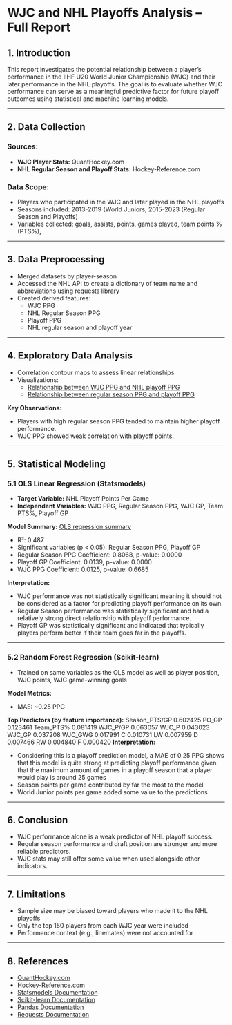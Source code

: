 # WJC and NHL Playoffs Analysis – Full Report

## 1. Introduction

This report investigates the potential relationship between a player’s performance in the IIHF U20 World Junior Championship (WJC) and their later performance in the NHL playoffs. The goal is to evaluate whether WJC performance can serve as a meaningful predictive factor for future playoff outcomes using statistical and machine learning models.

---

## 2. Data Collection

### Sources:
- **WJC Player Stats:** QuantHockey.com  
- **NHL Regular Season and Playoff Stats:** Hockey-Reference.com

### Data Scope:
- Players who participated in the WJC and later played in the NHL playoffs
- Seasons included: 2013-2019 (World Juniors, 2015-2023 (Regular Season and Playoffs)
- Variables collected: goals, assists, points, games played, team points % (PTS%), 

---

## 3. Data Preprocessing

- Merged datasets by player-season
- Accessed the NHL API to create a dictionary of team name and abbreviations using requests library
- Created derived features:
  - WJC PPG
  - NHL Regular Season PPG
  - Playoff PPG
  - NHL regular season and playoff year


---

## 4. Exploratory Data Analysis 

- Correlation contour maps to assess linear relationships
- Visualizations:
  - [Relationship between WJC PPG and NHL playoff PPG](https://github.com/rswitz0309/wjc-to-playoffs/blob/main/visuals%3A/wjc_po.png)
  - [Relationship between regular season PPG and playoff PPG](https://github.com/rswitz0309/wjc-to-playoffs/blob/main/visuals%3A/season_po.png)

**Key Observations:**
- Players with high regular season PPG tended to maintain higher playoff performance.
- WJC PPG showed weak correlation with playoff points.
  

---

## 5. Statistical Modeling

### 5.1 OLS Linear Regression (Statsmodels)

- **Target Variable:** NHL Playoff Points Per Game
- **Independent Variables:** WJC PPG, Regular Season PPG, WJC GP, Team PTS%, Playoff GP

**Model Summary:**
[OLS regression summary](https://github.com/rswitz0309/wjc-to-playoffs/blob/main/visuals%3A/ols_regression_summary.pdf)
- R²: 0.487
- Significant variables (p < 0.05): Regular Season PPG, Playoff GP
- Regular Season PPG Coefficient: 0.8068, p-value: 0.0000
- Playoff GP Coefficient: 0.0139, p-value: 0.0000
- WJC PPG Coefficient: 0.0125, p-value: 0.6685

**Interpretation:**
- WJC performance was not statistically significant meaning it should not be considered as a factor for predicting playoff performance on its own.
- Regular Season performance was statistically significant and had a relatively strong direct relationship with playoff performance.
- Playoff GP was statistically significant and indicated that typically players perform better if their team goes far in the playoffs.

---

### 5.2 Random Forest Regression (Scikit-learn)

- Trained on same variables as the OLS model as well as player position, WJC points, WJC game-winning goals

**Model Metrics:**
- MAE: ~0.25 PPG

**Top Predictors (by feature importance):**
Season_PTS/GP    0.602425
PO_GP            0.123461
Team_PTS%        0.081419
WJC_P/GP         0.063057
WJC_P            0.043023
WJC_GP           0.037208
WJC_GWG          0.017991
C                0.010731
LW               0.007959
D                0.007466
RW               0.004840
F                0.000420
**Interpretation:**
- Considering this is a playoff prediction model, a MAE of 0.25 PPG shows that this model is quite strong at predicting playoff performance given that the maximum amount of games in a playoff season that a player would play is around 25 games
- Season points per game contributed by far the most to the model
- World Junior points per game added some value to the predictions

---

## 6. Conclusion

- WJC performance alone is a weak predictor of NHL playoff success.
- Regular season performance and draft position are stronger and more reliable predictors.
- WJC stats may still offer some value when used alongside other indicators.

---

## 7. Limitations

- Sample size may be biased toward players who made it to the NHL playoffs
- Only the top 150 players from each WJC year were included 
- Performance context (e.g., linemates) were not accounted for


---

## 8. References

- [QuantHockey.com](https://www.quanthockey.com/)
- [Hockey-Reference.com](https://www.hockey-reference.com/)
- [Statsmodels Documentation](https://www.statsmodels.org/)
- [Scikit-learn Documentation](https://scikit-learn.org/)
- [Pandas Documentation](https://pandas.pydata.org/docs/)
- [Requests Documentation](https://requests.readthedocs.io/en/latest/)



